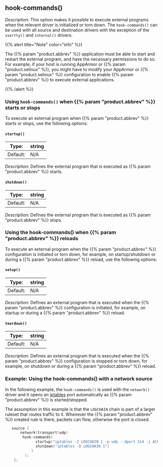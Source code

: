 ---
---
<!-- DISCLAIMER: This file is based on the syslog-ng Open Source Edition documentation https://github.com/balabit/syslog-ng-ose-guides/commit/2f4a52ee61d1ea9ad27cb4f3168b95408fddfdf2 and is used under the terms of The syslog-ng Open Source Edition Documentation License. The file has been modified by Axoflow. -->

## hook-commands()

*Description:* This option makes it possible to execute external programs when the relevant driver is initialized or torn down. The `hook-commands()` can be used with all source and destination drivers with the exception of the `usertty()` and `internal()` drivers.


{{% alert title="Note" color="info" %}}

The {{% param "product.abbrev" %}} application must be able to start and restart the external program, and have the necessary permissions to do so. For example, if your host is running AppArmor or {{% param "product.selinux" %}}, you might have to modify your AppArmor or {{% param "product.selinux" %}} configuration to enable {{% param "product.abbrev" %}} to execute external applications.

{{% /alert %}}


### Using `hook-commands()` when {{% param "product.abbrev" %}} starts or stops

To execute an external program when {{% param "product.abbrev" %}} starts or stops, use the following options:

#### `startup()`

| Type: | string |
|-------|--------|
| Default: | N/A |

*Description:* Defines the external program that is executed as {{% param "product.abbrev" %}} starts.

#### `shutdown()`

| Type: | string |
|-------|--------|
| Default: | N/A |

*Description:* Defines the external program that is executed as {{% param "product.abbrev" %}} stops.


### Using the hook-commands() when {{% param "product.abbrev" %}} reloads

To execute an external program when the {{% param "product.abbrev" %}} configuration is initiated or torn down, for example, on startup/shutdown or during a {{% param "product.abbrev" %}} reload, use the following options:

#### `setup()`

| Type: | string |
|-------|--------|
| Default: | N/A |

*Description:* Defines an external program that is executed when the {{% param "product.abbrev" %}} configuration is initiated, for example, on startup or during a {{% param "product.abbrev" %}} reload.

#### `teardown()`

| Type: | string |
|-------|--------|
| Default: | N/A |


*Description:* Defines an external program that is executed when the {{% param "product.abbrev" %}} configuration is stopped or torn down, for example, on shutdown or during a {{% param "product.abbrev" %}} reload.


### Example: Using the hook-commands() with a network source

In the following example, the `hook-commands()` is used with the `network()` driver and it opens an [iptables](https://en.wikipedia.org/wiki/Iptables "https://en.wikipedia.org/wiki/Iptables") port automatically as {{% param "product.abbrev" %}} is started/stopped.

The assumption in this example is that the `LOGCHAIN` chain is part of a larger ruleset that routes traffic to it. Whenever the {{% param "product.abbrev" %}} created rule is there, packets can flow, otherwise the port is closed.

```c
   source {
       network(transport(udp)
        hook-commands(
              startup("iptables -I LOGCHAIN 1 -p udp --dport 514 -j ACCEPT")
              shutdown("iptables -D LOGCHAIN 1")
            )
         );
    };
```
